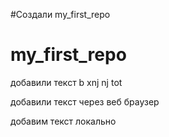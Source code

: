 ﻿#Создали my_first_repo
# my_first_repo


добавили текст b xnj nj tot 

добавили текст через веб браузер

добавим текст локально